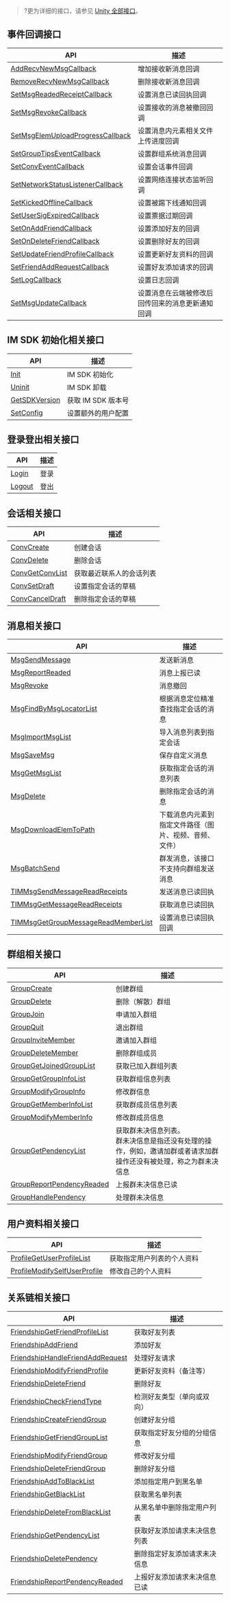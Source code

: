 >?更为详细的接口，请参见  [Unity 全部接口](https://comm.qq.com/im/sdk/unity_plus/_site_en/api/com.tencent.imsdk.unity.html)。

## 事件回调接口

| API                                                                                                                                                                                                                                                                    | 描述                                             |
| ---------------------------------------------------------------------------------------------------------------------------------------------------------------------------------------------------------------------------------------------------------------------- | ------------------------------------------------ |
| [AddRecvNewMsgCallback](https://comm.qq.com/im/doc/unity/zh/api/SDKRegisteringCallback/AddRecvNewMsgCallback.html)                                  | 增加接收新消息回调                               |
| [RemoveRecvNewMsgCallback](https://comm.qq.com/im/doc/unity/zh/api/SDKRegisteringCallback/RemoveRecvNewMsgCallback.html)                                                                                 | 删除接收新消息回调                               |
| [SetMsgReadedReceiptCallback](https://comm.qq.com/im/doc/unity/zh/callback/MsgReadedReceiptCallback.html)                | 设置消息已读回执回调                             |
| [SetMsgRevokeCallback](https://comm.qq.com/im/doc/unity/zh/callback/MsgRevokeCallback.html)                                     | 设置接收的消息被撤回回调                         |
| [SetMsgElemUploadProgressCallback](https://comm.qq.com/im/doc/unity/zh/callback/MsgElemUploadProgressCallback.html) | 设置消息内元素相关文件上传进度回调               |
| [SetGroupTipsEventCallback](https://comm.qq.com/im/doc/unity/zh/callback/GroupTipsEventCallback.html)                      | 设置群组系统消息回调                             |
| [SetConvEventCallback](https://comm.qq.com/im/doc/unity/zh/callback/ConvEventCallback.html)                                     | 设置会话事件回调                                 |
| [SetNetworkStatusListenerCallback](https://comm.qq.com/im/doc/unity/zh/callback/NetworkStatusListenerCallback.html) | 设置网络连接状态监听回调                         |
| [SetKickedOfflineCallback](https://comm.qq.com/im/doc/unity/zh/callback/KickedOfflineCallback.html)                                                                                                                                                                    | 设置被踢下线通知回调                             |
| [SetUserSigExpiredCallback](https://comm.qq.com/im/doc/unity/zh/callback/UserSigExpiredCallback.html)                                                                                                                                                                  | 设置票据过期回调                                 |
| [SetOnAddFriendCallback](https://comm.qq.com/im/doc/unity/zh/callback/OnAddFriendCallback.html)                               | 设置添加好友的回调                               |
| [SetOnDeleteFriendCallback](https://comm.qq.com/im/doc/unity/zh/callback/OnDeleteFriendCallback.html)                      | 设置删除好友的回调                               |
| [SetUpdateFriendProfileCallback](https://comm.qq.com/im/doc/unity/zh/callback/UpdateFriendProfileCallback.html)       | 设置更新好友资料的回调                           |
| [SetFriendAddRequestCallback](https://comm.qq.com/im/doc/unity/zh/callback/FriendAddRequestCallback.html)                | 设置好友添加请求的回调                           |
| [SetLogCallback](https://comm.qq.com/im/doc/unity/zh/callback/LogCallback.html)                                                       | 设置日志回调                                     |
| [SetMsgUpdateCallback](https://comm.qq.com/im/doc/unity/zh/callback/MsgUpdateCallback.html)                                     | 设置消息在云端被修改后回传回来的消息更新通知回调 |


## IM SDK 初始化相关接口

| API                                                                                                                                                                                                                                                                                       | 描述               |
| ----------------------------------------------------------------------------------------------------------------------------------------------------------------------------------------------------------------------------------------------------------------------------------------- | ------------------ |
| [Init](https://comm.qq.com/im/doc/unity/en/api/IMSDKInit/Init.html)                                                                                                                                                                                                                       | IM SDK 初始化      |
| [Uninit](https://comm.qq.com/im/doc/unity/en/api/IMSDKInit/Uninit.html)                                                                                                                                                                                                                   | IM SDK 卸载        |
| [GetSDKVersion](https://comm.qq.com/im/doc/unity/zh/api/SDKRegisteringCallback/GetSDKVersion)                                                                                                                          | 获取 IM SDK 版本号 |
| [SetConfig](https://comm.qq.com/im/doc/unity/zh/api/IMSDKInit/SetConfig.html) | 设置额外的用户配置 |


## 登录登出相关接口

| API                                                                                                                                                                                                                                         | 描述 |
| ------------------------------------------------------------------------------------------------------------------------------------------------------------------------------------------------------------------------------------------- | ---- |
| [Login](https://comm.qq.com/im/doc/unity/zh/api/loginOrlogout/Login.html) | 登录 |
| [Logout](https://comm.qq.com/im/doc/unity/zh/api/loginOrlogout/Logout.html)                           | 登出 |


## 会话相关接口

| API                                                                                                                                                                                                                                                                               | 描述                     |
| --------------------------------------------------------------------------------------------------------------------------------------------------------------------------------------------------------------------------------------------------------------------------------- | ------------------------ |
| [ConvCreate](https://comm.qq.com/im/sdk/unity_plus/_site_en/api/com.tencent.imsdk.unity.TencentIMSDK.html)                                                                                                                                                                        | 创建会话                 |
| [ConvDelete](https://comm.qq.com/im/sdk/unity_plus/_site_en/api/com.tencent.imsdk.unity.TencentIMSDK.html#com_tencent_imsdk_unity_TencentIMSDK_ConvDelete_System_String_com_tencent_imsdk_unity_enums_TIMConvType_com_tencent_imsdk_unity_callback_ValueCallback_System_Object__) | 删除会话                 |
| [ConvGetConvList](https://comm.qq.com/im/doc/unity/en/api/ConvApi/ConvGetConvList.html)                                                                                                                                                                                           | 获取最近联系人的会话列表 |
| [ConvSetDraft](https://comm.qq.com/im/doc/unity/en/api/ConvApi/ConvSetDraft.html)                                                                                                                                                                                                 | 设置指定会话的草稿       |
| [ConvCancelDraft](https://comm.qq.com/im/sdk/unity_plus/_site_en/api/com.tencent.imsdk.unity.TencentIMSDK.html#com_tencent_imsdk_unity_TencentIMSDK_ConvCancelDraft_System_String_com_tencent_imsdk_unity_enums_TIMConvType_)                                                     | 删除指定会话的草稿       |


## 消息相关接口

| API                                                                                                                                                                                                                                                                                                                                                                                                           | 描述                                                   |
| ------------------------------------------------------------------------------------------------------------------------------------------------------------------------------------------------------------------------------------------------------------------------------------------------------------------------------------------------------------------------------------------------------------- | ------------------------------------------------------ |
| [MsgSendMessage](https://comm.qq.com/im/doc/unity/zh/api/MessageApi/MsgSendMessage.html)                                                                                                                                                                                                                                                                                                 | 发送新消息                                             |
| [MsgReportReaded](https://comm.qq.com/im/doc/unity/zh/api/MessageApi/MsgReportReaded.html)                                                                             | 消息上报已读                                           |
| [MsgRevoke](https://comm.qq.com/im/doc/unity/zh/api/MessageApi/MsgRevoke.html)                                                                                         | 消息撤回                                               |
| [MsgFindByMsgLocatorList](https://comm.qq.com/im/doc/unity/zh/api/MessageApi/MsgFindByMsgLocatorList.html) | 根据消息定位精准查找指定会话的消息                     |
| [MsgImportMsgList](https://comm.qq.com/im/doc/unity/zh/api/MessageApi/MsgImportMsgList.html)                                          | 导入消息列表到指定会话                                 |
| [MsgSaveMsg](https://comm.qq.com/im/doc/unity/zh/api/MessageApi/MsgSaveMsg.html)                                                                                       | 保存自定义消息                                         |
| [MsgGetMsgList](https://comm.qq.com/im/doc/unity/en/api/MessageApi/MsgGetMsgList.html)                                                                                                                                                                                                                                                                                                                        | 获取指定会话的消息列表                                 |
| [MsgDelete](https://comm.qq.com/im/doc/unity/zh/api/MessageApi/MsgDelete.html)                                                                                  | 删除指定会话的消息                                     |
| [MsgDownloadElemToPath](https://comm.qq.com/im/doc/unity/zh/api/MessageApi/MsgDownloadElemToPath.html)                                                           | 下载消息内元素到指定文件路径（图片、视频、音频、文件） |
| [MsgBatchSend](https://comm.qq.com/im/doc/unity/zh/api/MessageApi/MsgBatchSend.html)                                                             | 群发消息，该接口不支持向群组发送消息                   |
| [TIMMsgSendMessageReadReceipts](https://comm.qq.com/im/doc/unity/zh/api/MessageApi/MsgSendMessageReadReceipts.html)                                                                                                                                                                                                                                                                                           | 发送消息已读回执                                       |
| [TIMMsgGetMessageReadReceipts](https://comm.qq.com/im/doc/unity/zh/api/MessageApi/MsgGetMessageReadReceipts.html)                                                                                                                                                                                                                                                                                             | 获取消息已读回执                                       |
| [TIMMsgGetGroupMessageReadMemberList](https://comm.qq.com/im/doc/unity/zh/api/MessageApi/GetMsgGroupMessageReadMemberList.html)                                                                                                                                                                                                                                                                               | 设置消息已读回执回调                                   |



## 群组相关接口

| API                                                                                                                                                                                                                                                                                                                                                                   | 描述                                                                                                                  |
| --------------------------------------------------------------------------------------------------------------------------------------------------------------------------------------------------------------------------------------------------------------------------------------------------------------------------------------------------------------------- | --------------------------------------------------------------------------------------------------------------------- |
| [GroupCreate](https://comm.qq.com/im/doc/unity/zh/api/GroupApi/GroupCreate.html)                                                          | 创建群组                                                                                                              |
| [GroupDelete](https://comm.qq.com/im/doc/unity/zh/api/GroupApi/GroupDelete.html)                                                                                                                             | 删除（解散）群组                                                                                                      |
| [GroupJoin](https://comm.qq.com/im/doc/unity/zh/api/GroupApi/GroupJoin.html)                                                                                                                   | 申请加入群组                                                                                                          |
| [GroupQuit](https://comm.qq.com/im/doc/unity/zh/api/GroupApi/GroupQuit.html)                                                                                                                                 | 退出群组                                                                                                              |
| [GroupInviteMember](https://comm.qq.com/im/doc/unity/zh/api/GroupApi/GroupInviteMember.html) | 邀请加入群组                                                                                                          |
| [GroupDeleteMember](https://comm.qq.com/im/doc/unity/zh/api/GroupApi/GroupDeleteMember.html)| 删除群组成员                                                                                                          |
| [GroupGetJoinedGroupList](https://comm.qq.com/im/doc/unity/zh/api/GroupApi/GroupGetJoinedGroupList.html)                                                    | 获取已加入群组列表                                                                                                    |
| [GroupGetGroupInfoList](https://comm.qq.com/im/doc/unity/zh/api/GroupApi/GroupGetGroupInfoList.html)    | 获取群组信息列表                                                                                                      |
| [GroupModifyGroupInfo](https://comm.qq.com/im/doc/unity/zh/api/GroupApi/GroupModifyGroupInfo.html)                                                                      | 修改群信息                                                                                                            |
| [GroupGetMemberInfoList](https://comm.qq.com/im/doc/unity/zh/api/GroupApi/GroupGetMemberInfoList.html)                                                                                                                                                                                                                                                                | 获取群成员信息列表                                                                                                    |
| [GroupModifyMemberInfo](https://comm.qq.com/im/doc/unity/zh/api/GroupApi/GroupModifyMemberInfo.html)                                                              | 修改群成员信息                                                                                                        |
| [GroupGetPendencyList](https://comm.qq.com/im/doc/unity/zh/api/GroupApi/GroupGetPendencyList.html)                                   | 获取群未决信息列表。<br/>群未决信息是指还没有处理的操作，例如，邀请加群或者请求加群操作还没有被处理，称之为群未决信息 |
| [GroupReportPendencyReaded](https://comm.qq.com/im/doc/unity/zh/api/GroupApi/GroupReportPendencyReaded.html)                                                                                                  | 上报群未决信息已读                                                                                                    |
| [GroupHandlePendency](https://comm.qq.com/im/doc/unity/zh/api/GroupApi/GroupHandlePendency.html)                                                                    | 处理群未决信息                                                                                                        |


## 用户资料相关接口

| API                                                                                                                                                                                                                                                                                                         | 描述                       |
| ----------------------------------------------------------------------------------------------------------------------------------------------------------------------------------------------------------------------------------------------------------------------------------------------------------- | -------------------------- |
| [ProfileGetUserProfileList](https://comm.qq.com/im/doc/unity/en/api/UserApi/ProfileGetUserProfileList.html)                                                                                                                                                                                                 | 获取指定用户列表的个人资料 |
| [ProfileModifySelfUserProfile](https://comm.qq.com/im/doc/unity/zh/api/UserApi/ProfileModifySelfUserProfile.html) | 修改自己的个人资料         |


## 关系链相关接口

| API                                                                                                                                                                                                                                                                                                                                                                                                   | 描述                         |
| ----------------------------------------------------------------------------------------------------------------------------------------------------------------------------------------------------------------------------------------------------------------------------------------------------------------------------------------------------------------------------------------------------- | ---------------------------- |
| [FriendshipGetFriendProfileList](https://comm.qq.com/im/doc/unity/zh/api/FriendshipApi/FriendshipGetFriendProfileList.html)                                                                      | 获取好友列表                 |
| [FriendshipAddFriend](https://comm.qq.com/im/doc/unity/zh/api/FriendshipApi/FriendshipAddFriend.html)                                                                       | 添加好友                     |
| [FriendshipHandleFriendAddRequest](https://comm.qq.com/im/doc/unity/zh/api/FriendshipApi/FriendshipHandleFriendAddRequest.html)                                                        | 处理好友请求                 |
| [FriendshipModifyFriendProfile](https://comm.qq.com/im/doc/unity/zh/api/FriendshipApi/FriendshipModifyFriendProfile.html)                                                                      | 更新好友资料（备注等）       |
| [FriendshipDeleteFriend](https://comm.qq.com/im/doc/unity/zh/api/FriendshipApi/FriendshipDeleteFriend.html)                                                              | 删除好友                     |
| [FriendshipCheckFriendType](https://comm.qq.com/im/doc/unity/zh/api/FriendshipApi/FriendshipCheckFriendType.html) | 检测好友类型（单向或双向）   |
| [FriendshipCreateFriendGroup](https://comm.qq.com/im/doc/unity/zh/api/FriendshipApi/FriendshipCreateFriendGroup.html)                                                                                                                                                                                                                                                                                 | 创建好友分组                 |
| [FriendshipGetFriendGroupList](https://comm.qq.com/im/doc/unity/zh/api/FriendshipApi/FriendshipGetFriendGroupList.html)                                                                                                                                                                                                                                                                               | 获取指定好友分组的分组信息   |
| [FriendshipModifyFriendGroup](https://comm.qq.com/im/doc/unity/zh/api/FriendshipApi/FriendshipModifyFriendGroup.html)                                                                                                                                                                                                                                                                                 | 修改好友分组                 |
| [FriendshipDeleteFriendGroup](https://comm.qq.com/im/doc/unity/zh/api/FriendshipApi/FriendshipDeleteFriendGroup.html)                                                                                            | 删除好友分组                 |
| [FriendshipAddToBlackList](https://comm.qq.com/im/doc/unity/zh/api/FriendshipApi/FriendshipAddToBlackList.html)                                                                                                                                                                                                                                                                                       | 添加指定用户到黑名单         |
| [FriendshipGetBlackList](https://comm.qq.com/im/doc/unity/zh/api/FriendshipApi/FriendshipGetBlackList.html)                                                                                                                                                                                                                                                                                           | 获取黑名单列表               |
| [FriendshipDeleteFromBlackList](https://comm.qq.com/im/doc/unity/zh/api/FriendshipApi/FriendshipDeleteFromBlackList.html)                                                                                                                                                                                                                                                                             | 从黑名单中删除指定用户列表   |
| [FriendshipGetPendencyList](https://comm.qq.com/im/doc/unity/zh/api/FriendshipApi/FriendshipGetPendencyList.html)                                                     | 获取好友添加请求未决信息列表 |
| [FriendshipDeletePendency](https://comm.qq.com/im/doc/unity/zh/api/FriendshipApi/FriendshipDeletePendency.html)                       | 删除指定好友添加请求未决信息 |
| [FriendshipReportPendencyReaded](https://comm.qq.com/im/doc/unity/zh/api/FriendshipApi/FriendshipReportPendencyReaded.html)                                                                                                                        | 上报好友添加请求未决信息已读 |

